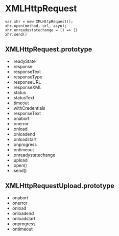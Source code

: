 # XMLHttpRequest

```
var xhr = new XMLHttpRequest();
xhr.open(method, url, asyn);
xhr.onreadystatechange = () => {}
xhr.send()
```

## XMLHttpRequest.prototype

-   .readyState
-   .response
-   .responseText
-   .responseType
-   .responseURL
-   .responseXML
-   .status
-   .statusText
-   .timeout
-   .withCredentials
-   .responseText
-   .onabort
-   .onerror
-   .onload
-   .onloadend
-   .onloadstart
-   .onprogress
-   .ontimeout
-   .onreadystatechange
-   .upload
-   .open()
-   .send()

## XMLHttpRequestUpload.prototype

-   onabort
-   onerror
-   onload
-   onloadend
-   onloadstart
-   onprogress
-   ontimeout
